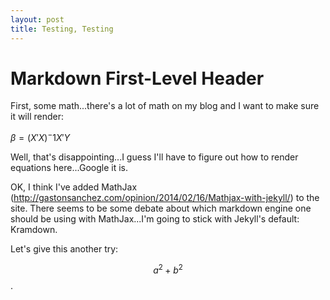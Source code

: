```yaml
---
layout: post
title: Testing, Testing
---
```


# Markdown First-Level Header

First, some math...there's a lot of math on my blog and I want to make sure it will render:

$\beta = (X'X)^-1X'Y$

Well, that's disappointing...I guess I'll have to figure out how to render equations here...Google it is.

OK, I think I've added MathJax (http://gastonsanchez.com/opinion/2014/02/16/Mathjax-with-jekyll/) to the site.  There seems to be some debate about which markdown engine one should be using with MathJax...I'm going to stick with Jekyll's default: Kramdown.  

Let's give this another try:

<span> $$a^2 + b^2$$ </span>.

